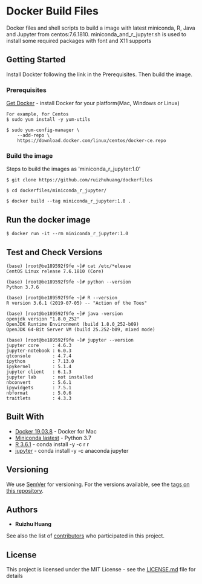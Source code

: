 # Docker Build Files

Docker files and shell scripts to build a image with latest miniconda, R, Java and Jupyter from centos:7.6.1810. 
miniconda_and_r_jupyter.sh is used to install some required packages with font and X11 supports

## Getting Started

Install Dockter following the link in the Prerequisites. Then build the image.

### Prerequisites

[Get Docker](https://docs.docker.com/get-docker/) - install Docker for your platform(Mac, Windows or Linux)
```
For example, for Centos
$ sudo yum install -y yum-utils

$ sudo yum-config-manager \
    --add-repo \
    https://download.docker.com/linux/centos/docker-ce.repo
```

### Build the image

Steps to build the images as 'miniconda_r_jupyter:1.0'

```
$ git clone https://github.com/ruizhuhuang/dockerfiles

$ cd dockerfiles/miniconda_r_jupyter/

$ docker build --tag miniconda_r_jupyter:1.0 .
```

## Run the docker image
```
$ docker run -it --rm miniconda_r_jupyter:1.0
```

## Test and Check Versions
```
(base) [root@be189592f9fe ~]# cat /etc/*elease
CentOS Linux release 7.6.1810 (Core)

(base) [root@be189592f9fe ~]# python --version
Python 3.7.6

(base) [root@be189592f9fe ~]# R --version
R version 3.6.1 (2019-07-05) -- "Action of the Toes"

(base) [root@be189592f9fe ~]# java -version
openjdk version "1.8.0_252"
OpenJDK Runtime Environment (build 1.8.0_252-b09)
OpenJDK 64-Bit Server VM (build 25.252-b09, mixed mode)

(base) [root@be189592f9fe ~]# jupyter --version
jupyter core     : 4.6.3
jupyter-notebook : 6.0.3
qtconsole        : 4.7.4
ipython          : 7.13.0
ipykernel        : 5.1.4
jupyter client   : 6.1.3
jupyter lab      : not installed
nbconvert        : 5.6.1
ipywidgets       : 7.5.1
nbformat         : 5.0.6
traitlets        : 4.3.3

```

## Built With

* [Docker 19.03.8](https://hub.docker.com/editions/community/docker-ce-desktop-mac/) - Docker for Mac
* [Miniconda lastest](https://repo.anaconda.com/miniconda/Miniconda3-latest-Linux-x86_64.sh) - Python 3.7
* [R 3.6.1](https://www.r-project.org/) - conda install -y -c r r
* [jupyter](https://jupyter.org/) - conda install -y -c anaconda jupyter

## Versioning

We use [SemVer](http://semver.org/) for versioning. For the versions available, see the [tags on this repository](https://github.com/your/project/tags). 

## Authors

* **Ruizhu Huang** 

See also the list of [contributors](https://github.com/your/project/contributors) who participated in this project.

## License

This project is licensed under the MIT License - see the [LICENSE.md](LICENSE.md) file for details


